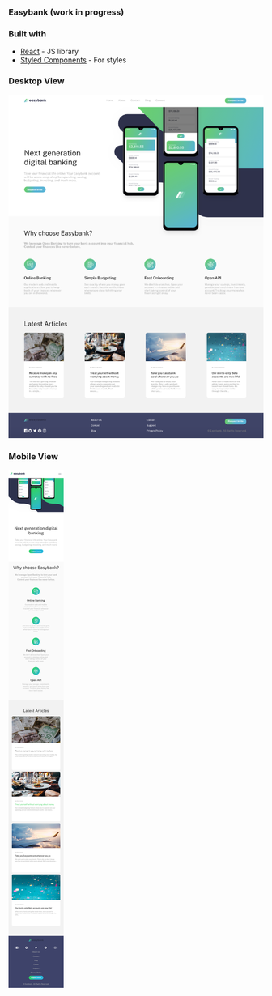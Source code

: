 ### Easybank **(work in progress)**

### Built with

- [React](https://reactjs.org/) - JS library
- [Styled Components](https://styled-components.com/) - For styles

### Desktop View

!["easybank - desktop"](https://github.com/johncabang/react-easybank/blob/main/docs/react-easybank-screenshot-desktop-fullpage-001.png?raw=true)

### Mobile View

!["easybank - mobile"](https://github.com/johncabang/react-easybank/blob/main/docs/react-easybank-screenshot-mobile-fullpage-001.png?raw=true)
